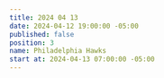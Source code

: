 ```yaml
---
title: 2024 04 13
date: 2024-04-12 19:00:00 -05:00
published: false
position: 3
name: Philadelphia Hawks
start at: 2024-04-13 07:00:00 -05:00
---
```


